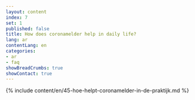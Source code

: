 ```yaml
---
layout: content
index: 7
set: 1
published: false
title: How does coronamelder help in daily life?
lang: ar
contentLang: en
categories:
- ar
- faq
showBreadCrumbs: true
showContact: true
---
```

{% include content/en/45-hoe-helpt-coronamelder-in-de-praktijk.md %}
